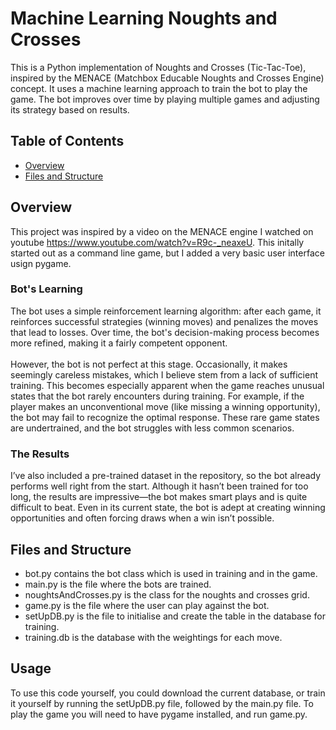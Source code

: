 # Machine Learning Noughts and Crosses
This is a Python implementation of Noughts and Crosses (Tic-Tac-Toe), inspired by the MENACE (Matchbox Educable Noughts and Crosses Engine) concept. It uses a machine learning approach to train the bot to play the game. The bot improves over time by playing multiple games and adjusting its strategy based on results.

## Table of Contents
- [Overview](#overview)
- [Files and Structure](#files-and-structure)

## Overview
This project was inspired by a video on the MENACE engine I watched on youtube https://www.youtube.com/watch?v=R9c-_neaxeU.
This initally started out as a command line game, but I added a very basic user interface usign pygame.
### Bot's Learning
The bot uses a simple reinforcement learning algorithm: after each game, it reinforces successful strategies (winning moves) and penalizes the moves that lead to losses. Over time, the bot's decision-making process becomes more refined, making it a fairly competent opponent. <br><br> However, the bot is not perfect at this stage. Occasionally, it makes seemingly careless mistakes, which I believe stem from a lack of sufficient training. This becomes especially apparent when the game reaches unusual states that the bot rarely encounters during training. For example, if the player makes an unconventional move (like missing a winning opportunity), the bot may fail to recognize the optimal response. These rare game states are undertrained, and the bot struggles with less common scenarios.
### The Results
I’ve also included a pre-trained dataset in the repository, so the bot already performs well right from the start. Although it hasn’t been trained for too long, the results are impressive—the bot makes smart plays and is quite difficult to beat. Even in its current state, the bot is adept at creating winning opportunities and often forcing draws when a win isn’t possible.

## Files and Structure
- bot.py contains the bot class which is used in training and in the game.
- main.py is the file where the bots are trained.
- noughtsAndCrosses.py is the class for the noughts and crosses grid.
- game.py is the file where the user can play against the bot.
- setUpDB.py is the file to initialise and create the table in the database for training.
- training.db is the database with the weightings for each move.

## Usage
To use this code yourself, you could download the current database, or train it yourself by running the setUpDB.py file, followed by the main.py file. To play the game you will need to have pygame installed, and run game.py.

